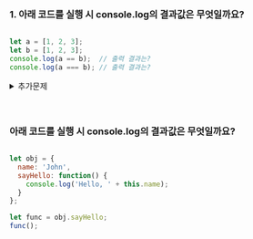 ### 1. 아래 코드를 실행 시 console.log의 결과값은 무엇일까요?

```jsx

let a = [1, 2, 3];
let b = [1, 2, 3];
console.log(a == b);  // 출력 결과는?
console.log(a === b); // 출력 결과는?

```

<details>
<summary>추가문제</summary>

```jsx

let a = [1, 2, 3];
let b = a;

console.log(a == b);  // 출력 결과는?
console.log(a === b); // 출력 결과는?

a[0] = 7;

console.log(a)
console.log(b)


```
</details>


<br/>
<br/>

### 아래 코드를 실행 시 console.log의 결과값은 무엇일까요?

```jsx

let obj = {
  name: 'John',
  sayHello: function() {
    console.log('Hello, ' + this.name);
  }
};

let func = obj.sayHello;
func();


```
